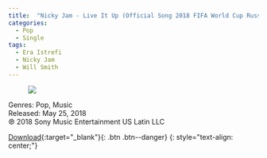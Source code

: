```yaml
---
title:  "Nicky Jam - Live It Up (Official Song 2018 FIFA World Cup Russia) [feat. Will Smith & Era Istrefi] - Single"
categories: 
  - Pop
  - Single
tags:
  - Era Istrefi
  - Nicky Jam 
  - Will Smith
---
```


<figure>
	<a href="https://pp.userapi.com/c847219/v847219128/75f03/zmv36SarJ7Y.jpg"><img src="https://pp.userapi.com/c847219/v847219128/75f03/zmv36SarJ7Y.jpg"></a>
</figure>
Genres: Pop, Music
<br>Released: May 25, 2018
<br>℗ 2018 Sony Music Entertainment US Latin LLC
  

[Download](http://zipansion.com/1a5Tu){:target="_blank"}{: .btn .btn--danger}
{: style="text-align: center;"}
